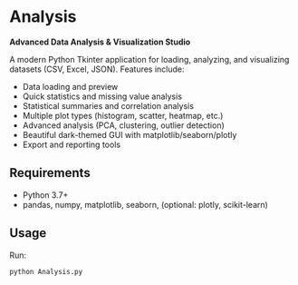 # Analysis

**Advanced Data Analysis & Visualization Studio**

A modern Python Tkinter application for loading, analyzing, and visualizing datasets (CSV, Excel, JSON). Features include:

- Data loading and preview
- Quick statistics and missing value analysis
- Statistical summaries and correlation analysis
- Multiple plot types (histogram, scatter, heatmap, etc.)
- Advanced analysis (PCA, clustering, outlier detection)
- Beautiful dark-themed GUI with matplotlib/seaborn/plotly
- Export and reporting tools

## Requirements

- Python 3.7+
- pandas, numpy, matplotlib, seaborn, (optional: plotly, scikit-learn)

## Usage

Run:

```bash
python Analysis.py
```
